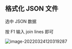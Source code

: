 ## 格式化 JSON 文件

选中 JSON 数据

按 F1 输入 join lines 即可

![image-20220324120319287](https://gitee.com/sjy666666/image-host/raw/master/img/image-20220324120319287.png)
